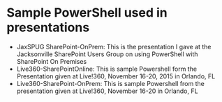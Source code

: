 # Sample PowerShell used in presentations

- JaxSPUG SharePoint-OnPrem: This is the presentation I gave at the Jacksonville SharePoint Users Group on using PowerShell with SharePoint On Premises
- Live360-SharePointOnline: This is sample Powershell form the Presentation given at Live!360, November 16-20, 2015 in Orlando, FL
- Live360-SharePoint-OnPrem: This is sample Powershell from the presentation given at Live!360, November 16-20 in Orlando, FL